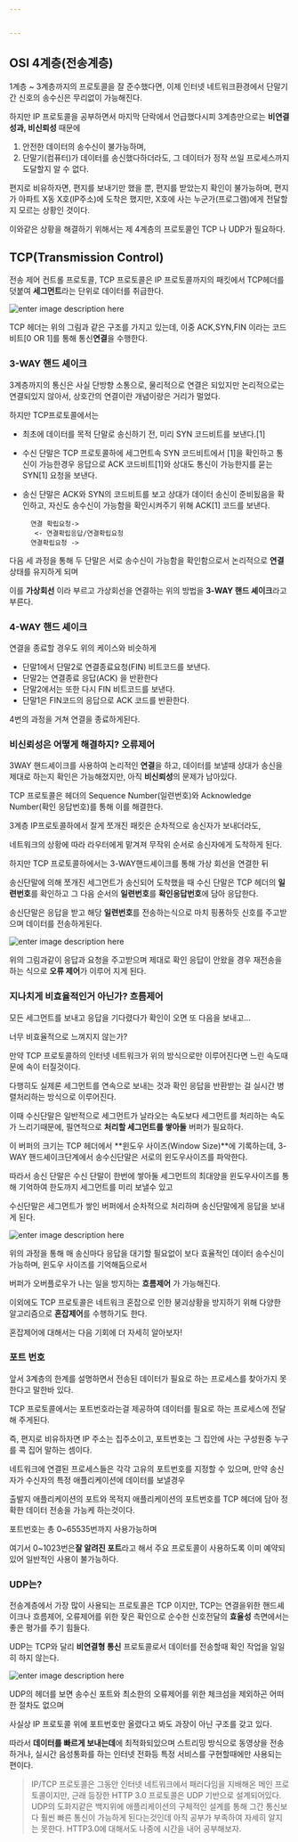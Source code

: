 ```yaml
---


---
```


<h2 id="osi-4계층전송계층">OSI 4계층(전송계층)</h2>
<p>1계층 ~ 3계층까지의 프로토콜을 잘 준수했다면, 이제 인터넷 네트워크환경에서 단말기간 신호의 송수신은 무리없이 가능해진다.</p>
<p>하지만 IP 프로토콜을 공부하면서 마지막 단락에서 언급했다시피 3계층만으로는 <strong>비연결성과, 비신뢰성</strong> 때문에</p>
<ol>
<li>안전한 데이터의 송수신이 불가능하며,</li>
<li>단말기(컴퓨터)가 데이터를 송신했다하더라도, 그 데이터가 정작 쓰일 프로세스까지 도달할지 알 수 없다.</li>
</ol>
<p>편지로 비유하자면, 편지를 보내기만 했을 뿐, 편지를 받았는지 확인이 불가능하며, 편지가 아파트 X동 X호(IP주소)에 도착은 했지만, X호에 사는 누군가(프로그램)에게 전달할지 모르는 상황인 것이다.</p>
<p>이와같은 상황을 해결하기 위해서는 제 4계층의 프로토콜인 TCP 나 UDP가 필요하다.</p>
<h2 id="tcptransmission-control">TCP(Transmission Control)</h2>
<p>전송 제어 컨트롤 프로토콜, TCP 프로토콜은 IP 프로토콜까지의 패킷에서 TCP헤더를 덧붙여 <strong>세그먼트</strong>라는 단위로 데이터를 취급한다.</p>
<p><img src="https://t1.daumcdn.net/cfile/tistory/2730574E510884A81C" alt="enter image description here"></p>
<p>TCP 헤더는 위의 그림과 같은 구조를 가지고 있는데, 이중 ACK,SYN,FIN 이라는 코드 비트[0 OR 1]를 통해 통신<strong>연결</strong>을 수행한다.</p>
<h3 id="way-핸드-셰이크">3-WAY 핸드 셰이크</h3>
<p>3계층까지의 통신은 사실 단방향 소통으로, 물리적으로 연결은 되있지만 논리적으로는 연결되있지 않아서, 상호간의 연결이란 개념이랑은 거리가 멀었다.</p>
<p>하지만 TCP프로토콜에서는</p>
<ul>
<li>
<p>최초에 데이터를 목적 단말로 송신하기 전, 미리 SYN 코드비트를 보낸다.[1]</p>
</li>
<li>
<p>수신 단말은 TCP 프로토콜하에 세그먼트속 SYN 코드비트에서 [1]을 확인하고 통신이 가능한경우 응답으로 ACK 코드비트[1]와 상대도 통신이 가능한지를 묻는 SYN[1] 요청을 보낸다.</p>
</li>
<li>
<p>송신 단말은 ACK와 SYN의 코드비트를 보고 상대가 데이터 송신이 준비됬음을 확인하고, 자신도 송수신이 가능함을 확인시켜주기 위해 ACK[1] 코드를 보낸다.</p>
<pre><code>  연결 확립요청-&gt;
   &lt;- 연결확립응답/연결확립요청 
  연결확립요청 -&gt;
</code></pre>
</li>
</ul>
<p>다음 세 과정을 통해 두 단말은 서로 송수신이 가능함을 확인함으로서 논리적으로 <strong>연결</strong> 상태를 유지하게 되며</p>
<p>이를 <strong>가상회선</strong> 이라 부르고 가상회선을 연결하는 위의 방법을 <strong>3-WAY 핸드 셰이크</strong>라고 부른다.</p>
<h3 id="way-핸드-셰이크-1">4-WAY 핸드 셰이크</h3>
<p>연결을 종료할 경우도 위의 케이스와 비슷하게</p>
<ul>
<li>단말1에서 단말2로 연결종료요청(FIN) 비트코드를 보낸다.</li>
<li>단말2는 연결종료 응답(ACK) 을 반환한다</li>
<li>단말2에서는 또한 다시 FIN 비트코드를 보낸다.</li>
<li>단말1은 FIN코드의 응답으로 ACK 코드를 반환한다.</li>
</ul>
<p>4번의 과정을 거쳐 연결을 종료하게된다.</p>
<h3 id="비신뢰성은-어떻게-해결하지-오류제어"><strong>비신뢰성</strong>은 어떻게 해결하지? 오류제어</h3>
<p>3WAY 핸드셰이크를 사용하여 논리적인 <strong>연결</strong>을 하고, 데이터를 보낼때 상대가 송신을 제대로 하는지 확인은 가능해졌지만, 아직 <strong>비신뢰성</strong>의 문제가 남아있다.</p>
<p>TCP 프로토콜은 헤더의 Sequence Number(일련번호)와 Acknowledge Number(확인 응답번호)를 통해 이를 해결한다.</p>
<p>3계층 IP프로토콜하에서 잘게 쪼개진 패킷은 순차적으로 송신자가 보내더라도,</p>
<p>네트워크의 상황에 따라 라우터에게 맡겨져 무작위 순서로 송신자에게 도착하게 된다.</p>
<p>하지만 TCP 프로토콜하에서는  3-WAY핸드셰이크를 통해 가상 회선을 연결한 뒤</p>
<p>송신단말에 의해 쪼개진 세그먼트가 송신되어 도착했을 때 수신 단말은 TCP 헤더의 <strong>일련번호</strong>를 확인하고 그 다음 순서의 <strong>일련번호</strong>를 <strong>확인응답번호</strong>에 담아 응답한다.</p>
<p>송신단말은 응답을 받고 해당 <strong>일련번호</strong>를 전송하는식으로 마치 핑퐁하듯 신호를 주고받으며 데이터를 전송하게된다.</p>
<p><img src="https://mblogthumb-phinf.pstatic.net/20130616_153/printf7_1371378918539cj5mK_PNG/close.png?type=w2" alt="enter image description here"></p>
<p>위의 그림과같이 응답과 요청을 주고받으며 제대로 확인 응답이 안왔을 경우 재전송을 하는 식으로 <strong>오류 제어</strong>가 이루어 지게 된다.</p>
<h3 id="지나치게-비효율적인거-아닌가-흐름제어">지나치게 비효율적인거 아닌가? 흐름제어</h3>
<p>모든 세그먼트를 보내고 응답을 기다렸다가 확인이 오면 또 다음을 보내고…</p>
<p>너무 비효율적으로 느껴지지 않는가?</p>
<p>만약 TCP 프로토콜하의 인터넷 네트워크가 위의 방식으로만 이루어진다면 느린 속도때문에 속이 터질것이다.</p>
<p>다행히도 실제론 세그먼트를 연속으로 보내는 것과 확인 응답을 반환받는 걸 실시간 병렬처리하는 방식으로 이루어진다.</p>
<p>이때 수신단말은 일반적으로 세그먼트가 날라오는 속도보다 세그먼트를 처리하는 속도가 느리기때문에, 필연적으로 <strong>처리할 세그먼트를 쌓아둘</strong> 버퍼가 필요하다.</p>
<p>이 버퍼의 크기는 TCP 헤더에서 **윈도우 사이즈(Window Size)**에 기록하는데, 3-WAY 핸드셰이크단계에서 송수신단말은 서로의 윈도우사이즈를 파악한다.</p>
<p>따라서 송신 단말은 수신 단말이 한번에 쌓아둘 세그먼트의 최대양을 윈도우사이즈를 통해 기억하여 한도까지 세그먼트를 미리 보낼수 있고</p>
<p>수신단말은 세그먼트가 쌓인 버퍼에서 순차적으로 처리하며 송신단말에게 응답을 보내게 된다.</p>
<p><img src="https://blog.kakaocdn.net/dn/Wk8Xx/btqFoAIjiIZ/0DvCNehvE2Egbs1JwilCJ0/img.png" alt="enter image description here"></p>
<p>위의 과정을 통해 매 송신마다 응답을 대기할 필요없이 보다 효율적인 데이터 송수신이 가능하며, 윈도우 사이즈를 기억해둠으로서</p>
<p>버퍼가 오버플로우가 나는 일을 방지하는 <strong>흐름제어</strong> 가 가능해진다.</p>
<p>이외에도 TCP 프로토콜은 네트워크 혼잡으로 인한 붕괴상황을 방지하기 위해 다양한 알고리즘으로 <strong>혼잡제어</strong>를 수행하기도 한다.</p>
<p>혼잡제어에 대해서는 다음 기회에 더 자세히 알아보자!</p>
<h3 id="포트-번호">포트 번호</h3>
<p>앞서 3계층의 한계를 설명하면서 전송된 데이터가 필요로 하는 프로세스를 찾아가지 못한다고 말한바 있다.</p>
<p>TCP 프로토콜에서는 포트번호라는걸 제공하여 데이터를 필요로 하는 프로세스에 전달해 주게된다.</p>
<p>즉, 편지로 비유하자면 IP 주소는 집주소이고, 포트번호는 그 집안에 사는 구성원중 누구를 콕 집어 말하는 셈이다.</p>
<p>네트워크에 연결된 프로세스들은 각각 고유의 포트번호를 지정할 수 있으며, 만약 송신자가 수신자의 특정 애플리케이션에 데이터를 보낼경우</p>
<p>출발지 애플리케이션의 포트와 목적지 애플리케이션의 포트번호를 TCP 헤더에 담아 정확한 데이터 전송을 가능케 하는것이다.</p>
<p>포트번호는 총 0~65535번까지 사용가능하며</p>
<p>여기서 0~1023번은<strong>잘 알려진 포트</strong>라고 해서 주요 프로토콜이 사용하도록 이미 예약되있어 일반적인 사용이 불가능하다.</p>
<h3 id="udp는">UDP는?</h3>
<p>전송계층에서 가장 많이 사용되는 프로토콜은 TCP 이지만, TCP는 연결을위한 핸드셰이크나 흐름제어, 오류제어를 위한 잦은 확인으로 순수한 신호전달의 <strong>효율성</strong> 측면에서는 좋은 평가를 주기 힘들다.</p>
<p>UDP는 TCP와 달리 <strong>비연결형 통신</strong> 프로토콜로서 데이터를 전송할때 확인 작업을 일일히 하지 않는다.</p>
<p><img src="https://lh3.googleusercontent.com/proxy/4ndd8yPuno8DgMv3lnuPEFoL_ifk9sF3cg73o59hhpuB42V1KOL7i_gZQe1EsWevivAPJQhKo8UJUavM6zs_3LVSilZne56YqbBtZgMjPSg9RFn0BMvA9qPitj0DPW85_tCxTS4gMfBDvZpmIJHyW2pvs7CfD_HqtA" alt="enter image description here"></p>
<p>UDP의 헤더를 보면 송수신 포트와 최소한의 오류제어를 위한 체크섬을 제외하곤 어떠한 절차도 없으며</p>
<p>사실상 IP 프로토콜 위에 포트번호만 올렸다고 봐도 과장이 아닌 구조를 갖고 있다.</p>
<p>따라서 <strong>데이터를 빠르게 보내는데</strong>에 최적화되있으며 스트리밍 방식으로 동영상을 전송하거나, 실시간 음성통화를 하는 인터넷 전화등 특정 서비스를 구현할때에만 사용되는 편이다.</p>
<blockquote>
<p>IP/TCP 프로토콜은 그동안 인터넷 네트워크에서 패러다임을 지배해온 메인 프로토콜이지만, 근래 등장한 HTTP 3.0 프로토콜은 UDP 기반으로 설계되어있다. UDP의 도화지같은 백지위에 애플리케이션의 구체적인 설계를 통해 그간 통신보다 훨씬 빠른 통신이 가능하게 된다는것인데 아직 공부가 부족하여 자세히 알지는 못한다. HTTP3.0에 대해서도 나중에 시간을 내어 공부해보자.</p>
</blockquote>

